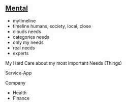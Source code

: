 ## [Mental](pre.html)

- mytimeline
- timeline humans, society, local, close
- clouds needs
- categories needs
- only my needs
- real needs
- experts

My Hard Care about my most important Needs (Things)

Service-App

Company

- Health
- Finance
